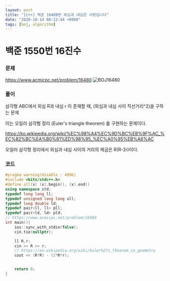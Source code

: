 ```yaml
---
layout: post
title: "[C++] 백준 16480번 외심과 내심은 사랑입니다"
date: "2020-10-14 08:12:44 +0900"
tags: [boj, algorithm]
---
```


# 백준 1550번 16진수
### 문제

https://www.acmicpc.net/problem/16480
![BOJ16480](https://i.imgur.com/LAO9mX4.png)

  
### 풀이

삼각형 ABC에서 외심 R과 내심 r 이 존재할 때, (외심과 내심 사이 직선거리^2)을 구하는 문제

이는 오일러 삼각형 정리 (Euler's triangle theorem) 를 구현하는 문제이다.

https://ko.wikipedia.org/wiki/%EC%98%A4%EC%9D%BC%EB%9F%AC_%EC%82%BC%EA%B0%81%ED%98%95_%EC%A0%95%EB%A6%AC

오일러 삼각형 정리에서 외심과 내심 사이의 거리의 제곱은 R(R-2r)이다.

### 코드

```cpp
#pragma warning(disable : 4996)
#include <bits/stdc++.h>
#define all(x) (x).begin(), (x).end()
using namespace std;
typedef long long ll;
typedef unsigned long long ull;
typedef long double ld;
typedef pair<ll, ll> pll;
typedef pair<ld, ld> pld;
// https://www.acmicpc.net/problem/16480
int main(){
    ios::sync_with_stdio(false);
    cin.tie(nullptr);

    ll R,r;
    cin >> R >> r;
    // https://en.wikipedia.org/wiki/Euler%27s_theorem_in_geometry
    cout << (R*R) - (2*R*r);


	return 0;
}
```